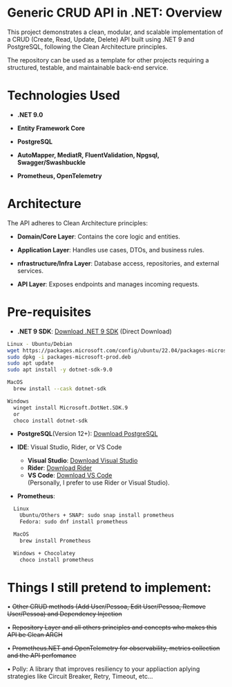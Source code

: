# Generic CRUD API in .NET: Overview

This project demonstrates a clean, modular, and scalable implementation of a CRUD (Create, Read, Update, Delete) API built using .NET 9 and PostgreSQL, following the Clean Architecture principles.

The repository can be used as a template for other projects requiring a structured, testable, and maintainable back-end service.

# Technologies Used

- **.NET 9.0**

- **Entity Framework Core**

- **PostgreSQL**

- **AutoMapper, MediatR, FluentValidation, Npgsql, Swagger/Swashbuckle**

- **Prometheus, OpenTelemetry**

# Architecture

The API adheres to Clean Architecture principles:

- **Domain/Core Layer**: Contains the core logic and entities.

- **Application Layer**: Handles use cases, DTOs, and business rules.

- **nfrastructure/Infra Layer**: Database access, repositories, and external services.

- **API Layer**: Exposes endpoints and manages incoming requests.

# Pre-requisites

- **.NET 9 SDK**: [Download .NET 9 SDK](https://dotnet.microsoft.com/download/dotnet/9.0) (Direct Download)
```bash
Linux - Ubuntu/Debian
wget https://packages.microsoft.com/config/ubuntu/22.04/packages-microsoft-prod.deb
sudo dpkg -i packages-microsoft-prod.deb
sudo apt update
sudo apt install -y dotnet-sdk-9.0
```
```bash
MacOS 
  brew install --cask dotnet-sdk
```
```bash
Windows
  winget install Microsoft.DotNet.SDK.9
  or
  choco install dotnet-sdk
```
- **PostgreSQL**(Version 12+): [Download PostgreSQL](https://www.postgresql.org/download/)


- **IDE**: Visual Studio, Rider, or VS Code

    - **Visual Studio**: [Download Visual Studio](https://visualstudio.microsoft.com/downloads/)
    - **Rider**: [Download Rider](https://www.jetbrains.com/rider/download/)
    - **VS Code**: [Download VS Code](https://code.visualstudio.com/Download)  
      (Personally, I prefer to use Rider or Visual Studio).
  

- **Prometheus**:
    
```bash
  Linux
    Ubuntu/Others + SNAP: sudo snap install prometheus
    Fedora: sudo dnf install prometheus
 ```
```bash
  MacOS
    brew install Prometheus
 ```
```bash
  Windows + Chocolatey
    choco install prometheus
 ```

# Things I still pretend to implement:

•⁠  ⁠~~Other CRUD methods (Add User/Pessoa, Edit User/Pessoa, Remove User/Pessoa) and Dependency Injection~~

•⁠  ⁠~~Repository Layer and all others principles and concepts who makes this API be Clean ARCH~~

•⁠  ⁠~~Prometheus.NET and OpenTelemetry for observability, metrics collection and the API perfomance~~

•⁠  ⁠Polly: A library that improves resiliency to your appliaction aplying strategies like Circuit Breaker, Retry, Timeout, etc...
